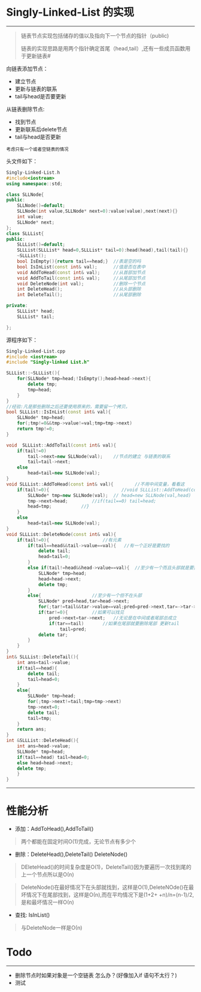 # Singly-Linked-List 的实现
---
> 链表节点实现包括储存的值以及指向下一个节点的指针（public)
>
> 链表的实现思路是用两个指针确定首尾（head,tail）,还有一些成员函数用于更新链表#

向链表添加节点：
* 建立节点
* 更新与链表的联系
* tail与head是否要更新

从链表删除节点:
* 找到节点
* 更新联系后delete节点
* tail与head是否更新

`考虑只有一个或者空链表的情况`

头文件如下：
```c++
Singly-Linked-List.h
#include<iostream>
using namespace::std;

class SLLNode{
public:
	SLLNode()=default;
	SLLNode(int value,SLLNode* next=0):value(value),next(next){}
	int value;
	SLLNode* next;
};
class SLLList{
public:
	SLLList()=default;
	SLLList(SLLList* head=0,SLLList* tail=0):head(head),tail(tail){}
	~SLLList();
	bool IsEmpty(){return tail==head;}  //表是空的吗
	bool IsInList(const int& val);      //值是否在表中
	void AddToHead(const int& val);     //从首部加节点
	void AddToTail(const int& val);     //从尾部加节点
	void DeleteNode(int val);           //删除一个节点
	int DeleteHead();                   //从头部删除
	int DeleteTail();                   //从尾部删除

private:
	SLLList* head;
	SLLList* tail;

};
```
源程序如下：
```c++
Singly-Linked-List.cpp
#include <iostream>
#include "Singly-linked List.h"

SLLList::~SLLList(){
	for(SLLNode* tmp=head;!IsEmpty();head=head->next){
		delete tmp;
		tmp=head;
	}
}
//经验:凡是那些删除之后还要使用原来的，需要留一个拷贝。
bool SLLList::IsInList(const int& val){
	SLLNode* tmp=head;
	for(;tmp!=0&&tmp->value!=val;tmp=tmp->next)
	return tmp!=0;
}

void  SLLList::AddToTail(const int& val){
	if(tail!=0)
		tail->next=new SLLNode(val);	//节点的建立 与链表的联系
		tail=tail->next;
	else
		head=tail=new SLLNode(val);
}
void SLLList::AddToHead(const int& val){        //不用中间变量，看看这
	if(tail!=0){                           //void SLLList::AddToHead(const int & val){
		SLLNode* tmp=new SLLNode(val);	// head=new SLLNode(val,head)
		tmp->next=head;			//if(tail==0) tail=head;
		head=tmp;			//}
	}
	else
		head=tail=new SLLNode(val);
}
void SLLList::DeleteNode(const int& val){
	if(tail!=0){ 					//有元素
		if(tail==head&&tail->value==val){	//有一个正好是要找的
			delete tail;
			head=tail=0;
		}
		else if(tail!=head&&head->value==val){	//至少有一个而且头部就是要找的
			SLLNode* tmp=head;
			head=head->next;
			delete tmp;
		}
		else{					//至少有一个但不在头部
			SLLNode* pred=head,tar=head->next;
			for(;tar!=tail&&tar->value==val;pred=pred->next,tar=->tar->next);
			if(tar!=0){			//如果可以找见							
				pred->next=tar->next;	//无论是在中间或者尾部总成立
				if(tar==tail)		//如果在尾部就要删除尾部 更新tail
					tail=pred;
			delete tar;
		}
	}
}
int& SLLList::DeleteTail(){
	int ans=tail->value;
	if(tail==head){
		delete tail;
		tail=head=0;
	}
	else{
		SLLNode* tmp=head;
		for(;tmp->next!=tail;tmp=tmp->next)
		tmp->next=0;
		delete tail;		
		tail=tmp;
	}
	return ans;
}
int &SLLList::DeleteHead(){
	int ans=head->value;
	SLLNode* tmp=head;
	if(tail==head) tail=head=0;
	else head=head->next;
	delete tmp;
	}
}
```
---
# 性能分析
* 添加：AddToHead(),AddToTail()
> 两个都能在固定时间Ο(1)完成，无论节点有多少个

* 删除：DeleteHead(),DeleteTail() DeleteNode()
> DEleteHead()的时间复杂度是Ο(1)，DeleteTail()因为要遍历一次找到尾的上一个节点所以是Ο(n)

> DeleteNode()在最好情况下在头部就找到，这样是Ο(1),DeleteNOde()在最坏情况下在尾部找到，这样是Ο(n),而在平均情况下是(1+2+ +n)/n=(n-1)/2,是和最坏情况一样Ο(n)
>
* 查找: IsInList()
> 与DeleteNode一样是Ο(n)
# Todo
---
* 删除节点时如果对象是一个空链表 怎么办？(好像加入if 语句不太行？)
* 测试
